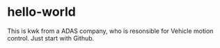 # hello-world

This is kwk from a ADAS company, who is resonsible for Vehicle motion control.
Just start with Github.

